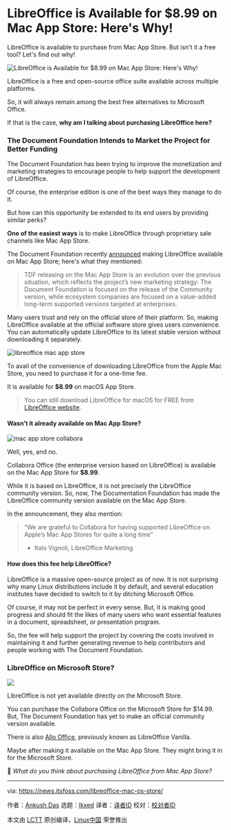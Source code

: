 [#]: subject: "LibreOffice is Available for $8.99 on Mac App Store: Here's Why!"
[#]: via: "https://news.itsfoss.com/libreoffice-mac-os-store/"
[#]: author: "Ankush Das https://news.itsfoss.com/author/ankush/"
[#]: collector: "lkxed"
[#]: translator: " "
[#]: reviewer: " "
[#]: publisher: " "
[#]: url: " "

LibreOffice is Available for $8.99 on Mac App Store: Here's Why!
======
LibreOffice is available to purchase from Mac App Store. But isn't it a free tool? Let's find out why!

![LibreOffice is Available for $8.99  on Mac App Store: Here's Why!][1]

LibreOffice is a free and open-source office suite available across multiple platforms.

So, it will always remain among the best free alternatives to Microsoft Office.

If that is the case, **why am I talking about purchasing LibreOffice here?**

### The Document Foundation Intends to Market the Project for Better Funding

The Document Foundation has been trying to improve the monetization and marketing strategies to encourage people to help support the development of LibreOffice.

Of course, the enterprise edition is one of the best ways they manage to do it.

But how can this opportunity be extended to its end users by providing similar perks?

**One of the easiest ways** is to make LibreOffice through proprietary sale channels like Mac App Store.

The Document Foundation recently [announced][4] making LibreOffice available on Mac App Store; here's what they mentioned:

> TDF releasing on the Mac App Store is an evolution over the previous situation, which reflects the project’s new marketing strategy: The Document Foundation is focused on the release of the Community version, while ecosystem companies are focused on a value-added long-term supported versions targeted at enterprises.

Many users trust and rely on the official store of their platform. So, making LibreOffice available at the official software store gives users convenience. You can automatically update LibreOffice to its latest stable version without downloading it separately.

![libreoffice mac app store][5]

To avail of the convenience of downloading LibreOffice from the Apple Mac Store, you need to purchase it for a one-time fee.

It is available for **$8.99** on macOS App Store.

> You can still download LibreOffice for macOS for FREE from [LibreOffice website][6].

#### Wasn't it already available on Mac App Store?

![mac app store collabora][7]

Well, yes, and no.

Collabora Office (the enterprise version based on LibreOffice) is available on the Mac App Store for **$8.99**.

While it is based on LibreOffice, it is not precisely the LibreOffice community version. So, now, The Documentation Foundation has made the LibreOffice community version available on the Mac App Store.

In the announcement, they also mention:

> “We are grateful to Collabora for having supported LibreOffice on Apple’s Mac App Stores for quite a long time”
>
> - Italo Vignoli, LibreOffice Marketing

#### How does this fee help LibreOffice?

LibreOffice is a massive open-source project as of now. It is not surprising why many Linux distributions include it by default, and several education institutes have decided to switch to it by ditching Microsoft Office.

Of course, it may not be perfect in every sense. But, it is making good progress and should fit the likes of many users who want essential features in a document, spreadsheet, or presentation program.

So, the fee will help support the project by covering the costs involved in maintaining it and further generating revenue to help contributors and people working with The Document Foundation.

### LibreOffice on Microsoft Store?

![][8]

LibreOffice is not yet available directly on the Microsoft Store.

You can purchase the Collabora Office on the Microsoft Store for $14.99. But, The Document Foundation has yet to make an official community version available.

There is also [Allo Office][9], previously known as LibreOffice Vanilla.

Maybe after making it available on the Mac App Store. They might bring it in for the Microsoft Store.

💬 *What do you think about purchasing LibreOffice from Mac App Store?*

--------------------------------------------------------------------------------

via: https://news.itsfoss.com/libreoffice-mac-os-store/

作者：[Ankush Das][a]
选题：[lkxed][b]
译者：[译者ID](https://github.com/译者ID)
校对：[校对者ID](https://github.com/校对者ID)

本文由 [LCTT](https://github.com/LCTT/TranslateProject) 原创编译，[Linux中国](https://linux.cn/) 荣誉推出

[a]: https://news.itsfoss.com/author/ankush/
[b]: https://github.com/lkxed
[1]: https://news.itsfoss.com/content/images/size/w1200/2022/09/libreoffice-mac-app-store.png
[2]: https://itsfoss.com/best-free-open-source-alternatives-microsoft-office/
[3]: https://itsfoss.com/best-free-open-source-alternatives-microsoft-office/
[4]: https://blog.documentfoundation.org/blog/2022/09/19/the-document-foundation-releases-libreoffice-on-apples-mac-app-store/
[5]: https://news.itsfoss.com/content/images/2022/09/libreoffice-mac-1.jpg
[6]: https://www.libreoffice.org/download/download-libreoffice/
[7]: https://news.itsfoss.com/content/images/2022/09/collabora-mac.webp
[8]: https://news.itsfoss.com/content/images/2022/09/collabora-windows.jpg
[9]: https://apps.microsoft.com/store/detail/allooffice/9MWJQ9TX63F9
